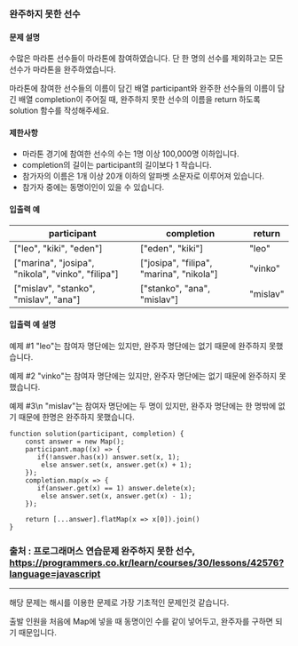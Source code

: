 ### 완주하지 못한 선수

#### 문제 설명
수많은 마라톤 선수들이 마라톤에 참여하였습니다. 단 한 명의 선수를 제외하고는 모든 선수가 마라톤을 완주하였습니다.

마라톤에 참여한 선수들의 이름이 담긴 배열 participant와 완주한 선수들의 이름이 담긴 배열 completion이 주어질 때, 완주하지 못한 선수의 이름을 return 하도록 solution 함수를 작성해주세요.

#### 제한사항
- 마라톤 경기에 참여한 선수의 수는 1명 이상 100,000명 이하입니다.
- completion의 길이는 participant의 길이보다 1 작습니다.
- 참가자의 이름은 1개 이상 20개 이하의 알파벳 소문자로 이루어져 있습니다.
- 참가자 중에는 동명이인이 있을 수 있습니다.

#### 입출력 예
|participant|completion|return|
|----------|-----------|-----|
|["leo", "kiki", "eden"]|["eden", "kiki"]|"leo"|
|["marina", "josipa", "nikola", "vinko", "filipa"]|["josipa", "filipa", "marina", "nikola"]|"vinko"|
|["mislav", "stanko", "mislav", "ana"]|["stanko", "ana", "mislav"]|"mislav"|

#### 입출력 예 설명
예제 #1
"leo"는 참여자 명단에는 있지만, 완주자 명단에는 없기 때문에 완주하지 못했습니다.

예제 #2
"vinko"는 참여자 명단에는 있지만, 완주자 명단에는 없기 때문에 완주하지 못했습니다.

예제 #3\n
"mislav"는 참여자 명단에는 두 명이 있지만, 완주자 명단에는 한 명밖에 없기 때문에 한명은 완주하지 못했습니다.

```
function solution(participant, completion) {
    const answer = new Map();
    participant.map((x) => {
       if(!answer.has(x)) answer.set(x, 1);
        else answer.set(x, answer.get(x) + 1);
    });
    completion.map(x => {
       if(answer.get(x) == 1) answer.delete(x);
        else answer.set(x, answer.get(x) - 1);
    });
    
    return [...answer].flatMap(x => x[0]).join()
}
```

### 출처 : 프로그래머스 연습문제 완주하지 못한 선수, https://programmers.co.kr/learn/courses/30/lessons/42576?language=javascript
---------------------------------------------------------------------------------------------------------------------------
해당 문제는 해시를 이용한 문제로 가장 기초적인 문제인것 같습니다.

출발 인원을 처음에 Map에 넣을 때 동명이인 수를 같이 넣어두고, 완주자를 구하면 되기 때문입니다.
